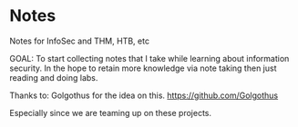 # Notes

Notes for InfoSec and THM, HTB, etc

GOAL:
To start collecting notes that I take while learning about information security.
In the hope to retain more knowledge via note taking then just reading and doing labs.

Thanks to: Golgothus for the idea on this.
<https://github.com/Golgothus>

Especially since we are teaming up on these projects.
